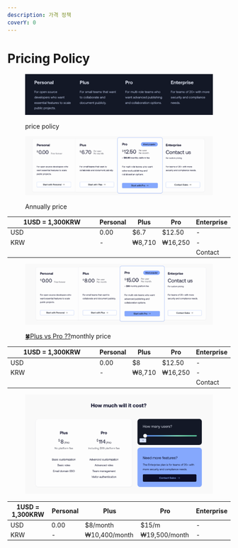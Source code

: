 ```yaml
---
description: 가격 정책
coverY: 0
---
```


# Pricing Policy

<figure><img src="../../.gitbook/assets/image (8).png" alt=""><figcaption><p>price policy</p></figcaption></figure>



<figure><img src="../../.gitbook/assets/image (4).png" alt=""><figcaption><p>Annually price </p></figcaption></figure>



<table><thead><tr><th width="194">1USD = 1,300KRW</th><th>Personal</th><th>Plus</th><th>Pro</th><th>Enterprise</th></tr></thead><tbody><tr><td>USD</td><td>0.00</td><td>$6.7</td><td>$12.50</td><td>-</td></tr><tr><td>KRW</td><td>-</td><td>₩8,710</td><td>₩16,250</td><td>-</td></tr><tr><td></td><td></td><td></td><td></td><td>Contact</td></tr></tbody></table>



<figure><img src="../../.gitbook/assets/image (2).png" alt=""><figcaption><p><a href="https://app.gitbook.com/o/ENtDVkwNTW2ljPVQjvCq/s/NChuFaoJZGEFcv2hjNGq/~/changes/15/overview/plus-vs-pro">🍀Plus vs Pro ??</a>monthly price </p></figcaption></figure>

<table><thead><tr><th width="194">1USD = 1,300KRW</th><th>Personal</th><th>Plus</th><th>Pro</th><th>Enterprise</th></tr></thead><tbody><tr><td>USD</td><td>0.00</td><td>$8</td><td>$12.50</td><td>-</td></tr><tr><td>KRW</td><td>-</td><td>₩8,710</td><td>₩16,250</td><td>-</td></tr><tr><td></td><td></td><td></td><td></td><td>Contact</td></tr></tbody></table>



<figure><img src="../../.gitbook/assets/image (5).png" alt=""><figcaption></figcaption></figure>







<table><thead><tr><th width="194">1USD = 1,300KRW</th><th width="103">Personal</th><th width="161">Plus</th><th width="161">Pro</th><th>Enterprise</th></tr></thead><tbody><tr><td>USD</td><td>0.00</td><td>$8/month</td><td>$15/m</td><td>-</td></tr><tr><td>KRW</td><td>-</td><td>₩10,400/month</td><td>₩19,500/month</td><td>-</td></tr></tbody></table>

